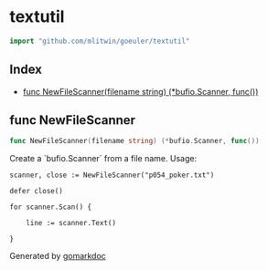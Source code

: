 <!-- Code generated by gomarkdoc. DO NOT EDIT -->

# textutil

```go
import "github.com/mlitwin/goeuler/textutil"
```

## Index

- [func NewFileScanner(filename string) (*bufio.Scanner, func())](<#func-newfilescanner>)


## func NewFileScanner

```go
func NewFileScanner(filename string) (*bufio.Scanner, func())
```

Create a \`bufio\.Scanner\` from a file name\. Usage:

```
scanner, close := NewFileScanner("p054_poker.txt")

defer close()

for scanner.Scan() {

	line := scanner.Text()

}
```



Generated by [gomarkdoc](<https://github.com/princjef/gomarkdoc>)
